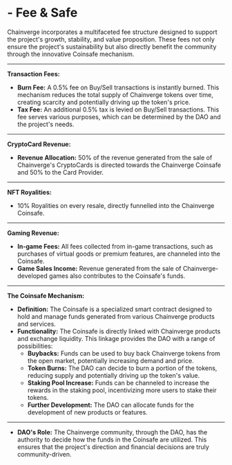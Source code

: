 # - Fee & Safe

Chainverge incorporates a multifaceted fee structure designed to support the project's growth, stability, and value proposition. These fees not only ensure the project's sustainability but also directly benefit the community through the innovative Coinsafe mechanism.

***

**Transaction Fees:**

* **Burn Fee:** A 0.5% fee on Buy/Sell transactions is instantly burned. This mechanism reduces the total supply of Chainverge tokens over time, creating scarcity and potentially driving up the token's price.
* **Tax Fee:** An additional 0.5% tax is levied on Buy/Sell transactions. This fee serves various purposes, which can be determined by the DAO and the project's needs.

***

**CryptoCard Revenue:**

* **Revenue Allocation:** 50% of the revenue generated from the sale of Chainverge's CryptoCards is directed towards the Chainverge Coinsafe and 50% to the Card Provider.

***

**NFT Royalities:**

* 10% Royalities on every resale, directly funnelled into the Chainverge Coinsafe.

***

**Gaming Revenue:**

* **In-game Fees:** All fees collected from in-game transactions, such as purchases of virtual goods or premium features, are channeled into the Coinsafe.
* **Game Sales Income:** Revenue generated from the sale of Chainverge-developed games also contributes to the Coinsafe's funds.

***

**The Coinsafe Mechanism:**

* **Definition:** The Coinsafe is a specialized smart contract designed to hold and manage funds generated from various Chainverge products and services.
* **Functionality:** The Coinsafe is directly linked with Chainverge products and exchange liquidity. This linkage provides the DAO with a range of possibilities:
  * **Buybacks:** Funds can be used to buy back Chainverge tokens from the open market, potentially increasing demand and price.
  * **Token Burns:** The DAO can decide to burn a portion of the tokens, reducing supply and potentially driving up the token's value.
  * **Staking Pool Increase:** Funds can be channeled to increase the rewards in the staking pool, incentivizing more users to stake their tokens.
  * **Further Development:** The DAO can allocate funds for the development of new products or features.

***

* **DAO's Role:** The Chainverge community, through the DAO, has the authority to decide how the funds in the Coinsafe are utilized. This ensures that the project's direction and financial decisions are truly community-driven.
